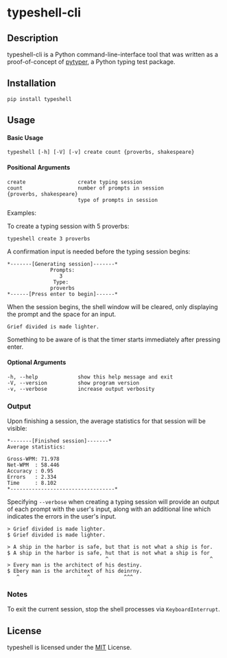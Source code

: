 # typeshell-cli

## Description
typeshell-cli is a Python command-line-interface tool that was written as a proof-of-concept of [pytyper](https://github.com/greysonDEV/pytyper), a Python typing test package.

## Installation
```
pip install typeshell
```

## Usage

#### Basic Usage
```
typeshell [-h] [-V] [-v] create count {proverbs, shakespeare}
```

#### Positional Arguments
```
create                 create typing session
count                  number of prompts in session
{proverbs, shakespeare}
                       type of prompts in session
```

Examples:

To create a typing session with 5 proverbs:
```
typeshell create 3 proverbs
```

A confirmation input is needed before the typing session begins:
```
*-------[Generating session]-------*
              Prompts:              
                 3                  
               Type:                
              proverbs              
*------[Press enter to begin]------*
```

When the session begins, the shell window will be cleared, only displaying the prompt and the space for an input.

```
Grief divided is made lighter.

```

Something to be aware of is that the timer starts immediately after pressing enter.

#### Optional Arguments
```
-h, --help             show this help message and exit
-V, --version          show program version
-v, --verbose          increase output verbosity
```

### Output

Upon finishing a session, the average statistics for that session will be visible:
```
*-------[Finished session]-------*
Average statistics:

Gross-WPM: 71.978
Net-WPM  : 58.446
Accuracy : 0.95
Errors   : 2.334
Time     : 8.102
*----------------------------------*
```

Specifying `--verbose` when creating a typing session will provide an output of each prompt with the user's input, along with an additional line which indicates the errors in the user's input.
```
> Grief divided is made lighter.
$ Grief divided is made lighter.
                                
> A ship in the harbor is safe, but that is not what a ship is for.
$ A ship in the harbor is safe, hut that is not what a ship is for
                                ^                                 ^
> Every man is the architect of his destiny.
$ Ebery man is the architext of his deinrny.
   ^                      ^           ^^^  
```

### Notes

To exit the current session, stop the shell processes via `KeyboardInterrupt`.

## License
typeshell is licensed under the [MIT](https://github.com/greysonDEV/typeshell-cli/blob/main/LICENSE) License.


